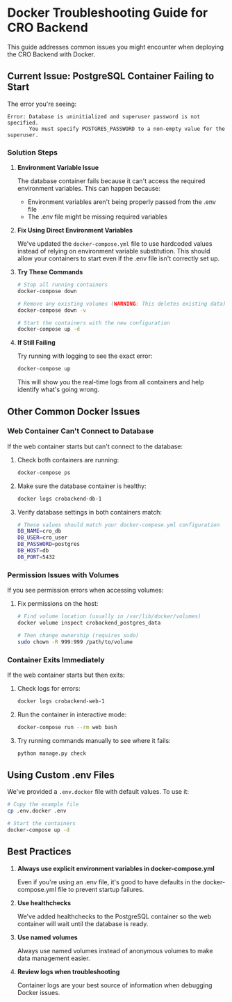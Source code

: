 # Docker Troubleshooting Guide for CRO Backend

This guide addresses common issues you might encounter when deploying the CRO Backend with Docker.

## Current Issue: PostgreSQL Container Failing to Start

The error you're seeing:
```
Error: Database is uninitialized and superuser password is not specified.
       You must specify POSTGRES_PASSWORD to a non-empty value for the superuser.
```

### Solution Steps

1. **Environment Variable Issue**

   The database container fails because it can't access the required environment variables. This can happen because:
   - Environment variables aren't being properly passed from the .env file
   - The .env file might be missing required variables

2. **Fix Using Direct Environment Variables**

   We've updated the `docker-compose.yml` file to use hardcoded values instead of relying on environment variable substitution. This should allow your containers to start even if the .env file isn't correctly set up.

3. **Try These Commands**

   ```bash
   # Stop all running containers
   docker-compose down
   
   # Remove any existing volumes (WARNING: This deletes existing data)
   docker-compose down -v
   
   # Start the containers with the new configuration
   docker-compose up -d
   ```

4. **If Still Failing**
   
   Try running with logging to see the exact error:
   ```bash
   docker-compose up
   ```
   This will show you the real-time logs from all containers and help identify what's going wrong.

## Other Common Docker Issues

### Web Container Can't Connect to Database

If the web container starts but can't connect to the database:

1. Check both containers are running:
   ```bash
   docker-compose ps
   ```

2. Make sure the database container is healthy:
   ```bash
   docker logs crobackend-db-1
   ```

3. Verify database settings in both containers match:
   ```bash
   # These values should match your docker-compose.yml configuration
   DB_NAME=cro_db
   DB_USER=cro_user
   DB_PASSWORD=postgres
   DB_HOST=db
   DB_PORT=5432
   ```

### Permission Issues with Volumes

If you see permission errors when accessing volumes:

1. Fix permissions on the host:
   ```bash
   # Find volume location (usually in /var/lib/docker/volumes)
   docker volume inspect crobackend_postgres_data
   
   # Then change ownership (requires sudo)
   sudo chown -R 999:999 /path/to/volume
   ```

### Container Exits Immediately

If the web container starts but then exits:

1. Check logs for errors:
   ```bash
   docker logs crobackend-web-1
   ```

2. Run the container in interactive mode:
   ```bash
   docker-compose run --rm web bash
   ```
   
3. Try running commands manually to see where it fails:
   ```bash
   python manage.py check
   ```

## Using Custom .env Files

We've provided a `.env.docker` file with default values. To use it:

```bash
# Copy the example file
cp .env.docker .env

# Start the containers
docker-compose up -d
```

## Best Practices

1. **Always use explicit environment variables in docker-compose.yml**
   
   Even if you're using an .env file, it's good to have defaults in the docker-compose.yml file to prevent startup failures.

2. **Use healthchecks**
   
   We've added healthchecks to the PostgreSQL container so the web container will wait until the database is ready.

3. **Use named volumes**
   
   Always use named volumes instead of anonymous volumes to make data management easier.

4. **Review logs when troubleshooting**
   
   Container logs are your best source of information when debugging Docker issues.